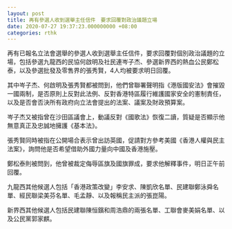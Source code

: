 ```yaml
---
layout: post
title: 再有參選人收到選舉主任信件　要求回覆對政治議題立場
date: 2020-07-27 19:37:23.000000000 +08:00
categories: rthk
---
```


再有已報名立法會選舉的參選人收到選舉主任信件，要求回覆對個別政治議題的立場，包括參選九龍西的民協何啟明及社民連岑子杰、參選新界西的熱血公民鄭松泰，以及參選批發及零售界的張秀賢，4人均被要求明日回覆。

其中岑子杰、何啟明及張秀賢都被問到，他們曾聯署聲明指《港版國安法》會摧毀一國兩制，是否原則上反對此法例、反對香港特區履行維護國家安全的憲制責任，以及是否會否決所有政府向立法會提出的法案、議案及財政預算案。

岑子杰又被指曾在沙田區議會上，動議反對《國歌法》恢復二讀，質疑是否顯示他無意真正及忠誠地擁護《基本法》。

張秀賢同時被指在公開場合表示曾出訪英國，促請對方參考美國《香港人權與民主法案》，詢問他是否希望借助外國力量向中國及香港施壓。

鄭松泰則被問到，他曾被裁定侮辱區旗及國旗罪成，要求他解釋事件，明日正午前回覆。

九龍西其他候選人包括「香港政策改變」李安求、陳凱欣名單、民建聯鄭泳舜名單、經民聯梁美芬名單、毛孟靜、以及報稱民主派的張崑陽。

新界西其他候選人包括民建聯陳恒鑌和周浩鼎的兩張名單、工聯會麥美娟名單、以及公民黨郭家麒。
